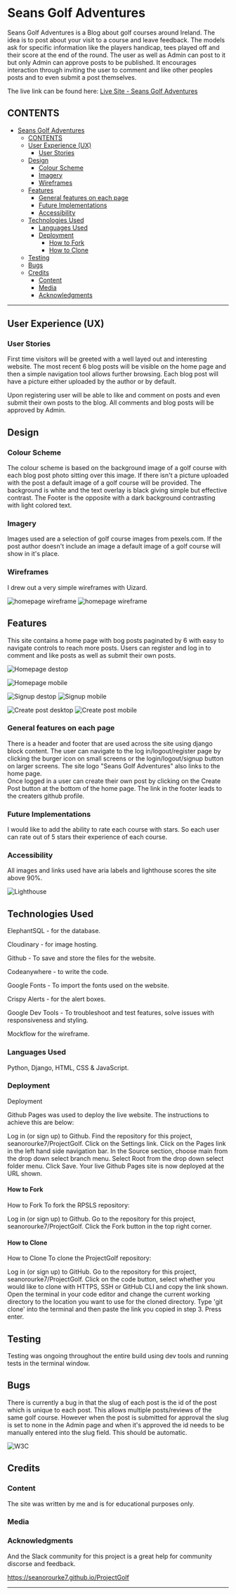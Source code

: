 # Seans Golf Adventures

Seans Golf Adventures is a Blog about golf courses around Ireland. The idea is to post about your visit to a course and leave feedback. The models ask for specific information like the players handicap, tees played off and their score at the end of the round. The user as well as Admin can post to it but only Admin can approve posts to be published. It encourages interaction through inviting the user to comment and like other peoples posts and to even submit a post themselves.

The live link can be found here: 
[Live Site - Seans Golf Adventures](https://projectgolf-537a6c2d3f19.herokuapp.com/)

## CONTENTS

- [Seans Golf Adventures](#seans-golf-adventures)
  - [CONTENTS](#contents)
  - [User Experience (UX)](#user-experience-ux)
    - [User Stories](#user-stories)
  - [Design](#design)
    - [Colour Scheme](#colour-scheme)
    - [Imagery](#imagery)
    - [Wireframes](#wireframes)
  - [Features](#features)
    - [General features on each page](#general-features-on-each-page)
    - [Future Implementations](#future-implementations)
    - [Accessibility](#accessibility)
  - [Technologies Used](#technologies-used)
    - [Languages Used](#languages-used)
    - [Deployment](#deployment)
      - [How to Fork](#how-to-fork)
      - [How to Clone](#how-to-clone)
  - [Testing](#testing)
  - [Bugs](#bugs)
  - [Credits](#credits)
    - [Content](#content)
    - [Media](#media)
    - [Acknowledgments](#acknowledgments)

---

## User Experience (UX)

### User Stories

First time visitors will be greeted with a well layed out and interesting website. The most recent 6 blog posts will be visible on the home page and then a simple navigation tool allows further browsing. Each blog post will have a picture either uploaded by the author or by default. 

Upon registering user will be able to like and comment on posts and even submit their own posts to the blog. All comments and blog posts will be approved by Admin. 

## Design

### Colour Scheme

The colour scheme is based on the background image of a golf course with each blog post photo sitting over this image. If there isn't a picture uploaded with the post a default image of a golf course will be provided. 
The background is white and the text overlay is black giving simple but effective contrast. The Footer is the opposite with a dark background contrasting with light colored text. 


### Imagery

Images used are a selection of golf course images from pexels.com. If the post author doesn't include an image a default image of a golf course will show in it's place. 

### Wireframes

I drew out a very simple wireframes with Uizard.


![homepage wireframe](static/media/images/mockupgolf.png)
![homepage wireframe](static/media/images/mockupgolf2.png)

## Features

This site contains a home page with bog posts paginated by 6 with easy to navigate controls to reach more posts. 
Users can register and log in to comment and like posts as well as submit their own posts. 

![Homepage destop](static/media/images/ScreenshotDesktop.png)

![Homepage mobile](static/media/images/Screenshothomemobile.png)



![Signup destop](static/media/images/Screenshotsignupdesktop.png)
![Signup mobile](static/media/images/Screenshotsignupmobile.png)

![Create post desktop](static/media/images/Screenshotcreatepostdesktop.png)
![Create post mobile](static/media/images/Screenshotcreatemobile.png)

### General features on each page

There is a header and footer that are used across the site using django block content. 
The user can navigate to the log in/logout/register page by clicking the burger icon on small screens or the login/logout/signup button on larger screens.
The site logo "Seans Golf Adventures" also links to the home page.  
Once logged in a user can create their own post by clicking on the Create Post button at the bottom of the home page. 
The link in the footer leads to the creaters github profile. 

### Future Implementations

I would like to add the ability to rate each course with stars. So each user can rate out of 5 stars their experience of each course.

### Accessibility

All images and links used have aria labels and lighthouse scores the site above 90%. 

![Lighthouse](static/media/images/lighthouse.png)

## Technologies Used

ElephantSQL - for the database.

Cloudinary - for image hosting. 

Github - To save and store the files for the website.

Codeanywhere - to write the code.

Google Fonts - To import the fonts used on the website.

Crispy Alerts - for the alert boxes.

Google Dev Tools - To troubleshoot and test features, solve issues with responsiveness and styling.

Mockflow for the wireframe.


### Languages Used

Python, Django, HTML, CSS & JavaScript.

### Deployment

Deployment

Github Pages was used to deploy the live website. The instructions to achieve this are below:

Log in (or sign up) to Github.
Find the repository for this project, seanorourke7/ProjectGolf.
Click on the Settings link.
Click on the Pages link in the left hand side navigation bar.
In the Source section, choose main from the drop down select branch menu. Select Root from the drop down select folder menu.
Click Save. Your live Github Pages site is now deployed at the URL shown.

#### How to Fork

How to Fork
To fork the RPSLS repository:

Log in (or sign up) to Github.
Go to the repository for this project, seanorourke7/ProjectGolf.
Click the Fork button in the top right corner.

#### How to Clone

How to Clone
To clone the ProjectGolf repository:

Log in (or sign up) to GitHub.
Go to the repository for this project, seanorourke7/ProjectGolf.
Click on the code button, select whether you would like to clone with HTTPS, SSH or GitHub CLI and copy the link shown.
Open the terminal in your code editor and change the current working directory to the location you want to use for the cloned directory.
Type 'git clone' into the terminal and then paste the link you copied in step 3. Press enter.

## Testing

Testing was ongoing throughout the entire build using dev tools and running tests in the terminal window. 

## Bugs

There is currently a bug in that the slug of each post is the id of the post which is unique to each post. This allows multiple posts/reviews of the same golf course. However when the post is submitted for approval the slug is set to none in the Admin page and when it's approved the id needs to be manually entered into the slug field. This should be automatic. 

![W3C](assets/images/readme/html-valid.png)

## Credits



### Content

The site was written by me and is for educational purposes only.

### Media



### Acknowledgments


And the Slack community for this project is a great help for community discorse and feedback.

<https://seanorourke7.github.io/ProjectGolf>

---
